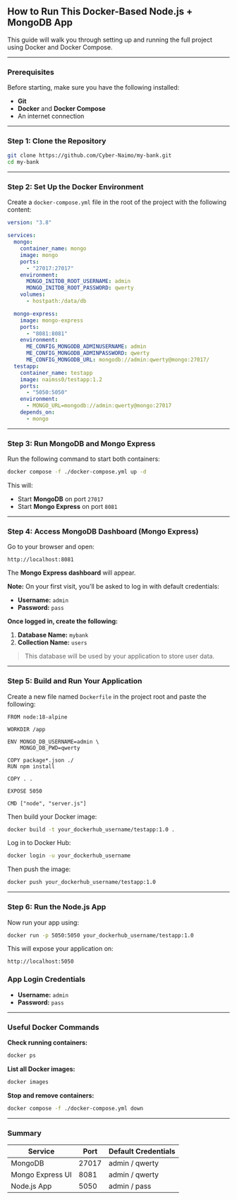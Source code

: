## How to Run This Docker-Based Node.js + MongoDB App

This guide will walk you through setting up and running the full project using Docker and Docker Compose.

---

### Prerequisites

Before starting, make sure you have the following installed:

- **Git**
- **Docker** and **Docker Compose**
- An internet connection

---

### Step 1: Clone the Repository

```bash
git clone https://github.com/Cyber-Naimo/my-bank.git
cd my-bank

```

---

### Step 2: Set Up the Docker Environment

Create a `docker-compose.yml` file in the root of the project with the following content:

```yaml
version: "3.8"

services:
  mongo:
    container_name: mongo
    image: mongo
    ports:
      - "27017:27017"
    environment:
      MONGO_INITDB_ROOT_USERNAME: admin
      MONGO_INITDB_ROOT_PASSWORD: qwerty
    volumes:
      - hostpath:/data/db

  mongo-express:
    image: mongo-express
    ports:
      - "8081:8081"
    environment:
      ME_CONFIG_MONGODB_ADMINUSERNAME: admin
      ME_CONFIG_MONGODB_ADMINPASSWORD: qwerty
      ME_CONFIG_MONGODB_URL: mongodb://admin:qwerty@mongo:27017/
  testapp:
    container_name: testapp
    image: naimss0/testapp:1.2
    ports:
      - "5050:5050"
    environment:
      - MONGO_URL=mongodb://admin:qwerty@mongo:27017
    depends_on:
      - mongo

```

---

### Step 3: Run MongoDB and Mongo Express

Run the following command to start both containers:

```bash
docker compose -f ./docker-compose.yml up -d

```

This will:

- Start **MongoDB** on port `27017`
- Start **Mongo Express** on port `8081`

---

### Step 4: Access MongoDB Dashboard (Mongo Express)

Go to your browser and open:

```
http://localhost:8081

```

The **Mongo Express dashboard** will appear.

**Note:** On your first visit, you'll be asked to log in with default credentials:

- **Username:** `admin`
- **Password:** `pass`

**Once logged in, create the following:**

1. **Database Name:** `mybank`
2. **Collection Name:** `users`

> This database will be used by your application to store user data.
> 

---

### Step 5: Build and Run Your Application

Create a new file named `Dockerfile` in the project root and paste the following:

```docker
FROM node:18-alpine

WORKDIR /app

ENV MONGO_DB_USERNAME=admin \
    MONGO_DB_PWD=qwerty

COPY package*.json ./
RUN npm install

COPY . .

EXPOSE 5050

CMD ["node", "server.js"]

```

Then build your Docker image:

```bash
docker build -t your_dockerhub_username/testapp:1.0 .

```

Log in to Docker Hub:

```bash
docker login -u your_dockerhub_username

```

Then push the image:

```bash
docker push your_dockerhub_username/testapp:1.0

```

---

### Step 6: Run the Node.js App

Now run your app using:

```bash
docker run -p 5050:5050 your_dockerhub_username/testapp:1.0

```

This will expose your application on:

```
http://localhost:5050

```

### App Login Credentials

- **Username:** `admin`
- **Password:** `pass`

---

### Useful Docker Commands

**Check running containers:**

```bash
docker ps

```

**List all Docker images:**

```bash
docker images

```

**Stop and remove containers:**

```bash
docker compose -f ./docker-compose.yml down

```

---

### Summary

| Service | Port | Default Credentials |
| --- | --- | --- |
| MongoDB | 27017 | admin / qwerty |
| Mongo Express UI | 8081 | admin / qwerty |
| Node.js App | 5050 | admin / pass |
